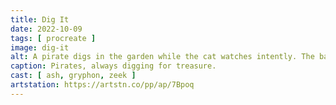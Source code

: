 ```yaml
---
title: Dig It
date: 2022-10-09
tags: [ procreate ]
image: dig-it
alt: A pirate digs in the garden while the cat watches intently. The bard sits off to the side, watching and playing some tunes. In the background, a shack leans dangerously to the side, soon to collapse. The roof has been overtaken by kudzu. Farther away, there are crooked trees reaching for the light.
caption: Pirates, always digging for treasure.
cast: [ ash, gryphon, zeek ]
artstation: https://artstn.co/pp/ap/7Bpoq
---
```

